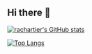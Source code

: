 ## Hi there 👋

[![rachartier's GitHub stats](https://github-readme-stats.vercel.app/api?username=rachartier&show_icons=true&theme=transparent)](https://github.com/anuraghazra/github-readme-stats)

[![Top Langs](https://github-readme-stats.vercel.app/api/top-langs/?username=rachartier&exclude_repo=website&hide=html,java&size_weight=0.5&count_weight=0.5&theme=transparent&layout=compact)](https://github.com/anuraghazra/github-readme-stats)
